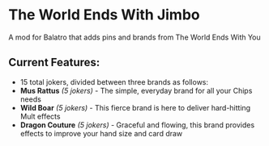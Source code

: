 # The World Ends With Jimbo
 A mod for Balatro that adds pins and brands from The World Ends With You

## Current Features:

- 15 total jokers, divided between three brands as follows:
- **Mus Rattus** *(5 jokers)* - The simple, everyday brand for all your Chips needs
- **Wild Boar** *(5 jokers)* - This fierce brand is here to deliver hard-hitting Mult effects
- **Dragon Couture** *(5 jokers)* - Graceful and flowing, this brand provides effects to improve your hand size and card draw